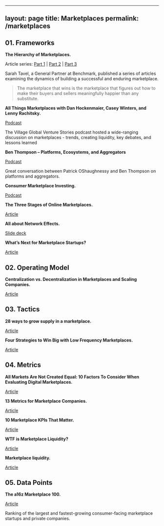 
---
layout: page
title: Marketplaces
permalink: /marketplaces
---

## 01. Frameworks

**The Hierarchy of Marketplaces.**

Article series: [Part 1](https://medium.com/@sarahtavel/the-hierarchy-of-marketplaces-introduction-and-level-1-983995aa218e) | [Part 2](https://medium.com/@sarahtavel/hierarchy-of-marketplaces-level-2-f1c44ed4a39) | [Part 3](https://medium.com/@sarahtavel/hierarchy-of-marketplaces-level-3-1d1a5772ea08)

Sarah Tavel, a General Partner at Benchmark, published a series of articles examining the dynamics of building a successful and enduring marketplace.

> The marketplace that wins is the marketplace that figures out how to make their buyers and sellers meaningfully happier than any substitute.

**All Things Marketplaces with Dan Hockenmaier, Casey Winters, and Lenny Rachitsky.**

[Podcast](https://www.spreaker.com/user/10197011/all-things-marketplaces-with-dan-hockenm)

The Village Global Venture Stories podcast hosted a wide-ranging discussion on marketplaces - trends, creating liquidity, key debates, and lessons learned

**Ben Thompson – Platforms, Ecosystems, and Aggregators**

[Podcast](http://investorfieldguide.com/thompson/)

Great conversation between Patrick OShaughnessy and Ben Thompson on platforms and aggregators. 

**Consumer Marketplace Investing.**

[Podcast](https://fullratchet.net/225-crisis-coverage-w-sarah-tavel-consumer-marketplace-investing-why-aggregate-gmv-is-a-red-herring-and-minimum-viable-happiness-as-the-key-to-market-leadership/)

**The Three Stages of Online Marketplaces.**

[Article](https://caseyaccidental.com/three-stages-online-marketplaces/)

**All about Network Effects.**

[Slide deck](https://a16z.com/2016/03/07/all-about-network-effects/)

**What’s Next for Marketplace Startups?**

[Article](https://a16z.com/2018/11/27/services-marketplaces-service-economy-evolution-whats-next/)

## 02. Operating Model

**Centralization vs. Decentralization in Marketplaces and Scaling Companies.**

[Article](https://caseyaccidental.com/centralization-decentralization-marketplaces-and-scaling-companies/)

## 03. Tactics

**28 ways to grow supply in a marketplace.**

[Article](https://andrewchen.co/grow-marketplace-supply/)

**Four Strategies to Win Big with Low Frequency Marketplaces.**

[Article](https://caseyaccidental.com/low-frequency-marketplaces/)

## 04. Metrics

**All Markets Are Not Created Equal: 10 Factors To Consider When Evaluating Digital Marketplaces.**

[Article](http://abovethecrowd.com/2012/11/13/all-markets-are-not-created-equal-10-factors-to-consider-when-evaluating-digital-marketplaces/)

**13 Metrics for Marketplace Companies.**

[Article](https://a16z.com/2020/02/21/marketplace-metrics/)

**10 Marketplace KPIs That Matter.**

[Article](https://medium.com/@algovc/10-marketplace-kpis-that-matter-22e0fd2d2779)

**WTF is Marketplace Liquidity?**

[Article](https://medium.com/point-nine-news/wtf-is-marketplace-liquidity-f2caca3802c0)

**Marketplace liquidity.**

[Article](https://techcrunch.com/2017/07/11/marketplace-liquidity/)

## 05. Data Points

**The a16z Marketplace 100.**

[Article](https://a16z.com/2020/02/18/marketplace-100/)

Ranking of the largest and fastest-growing consumer-facing marketplace startups and private companies.